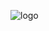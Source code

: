 ![logo](https://media-exp1.licdn.com/dms/image/C560BAQFuA0RUzecqYA/company-logo_200_200/0?e=2159024400&v=beta&t=HnOF0bDqlXI-pwFHAZdTvTEYL7NVoRHn3Yok3DGiUr0) 
